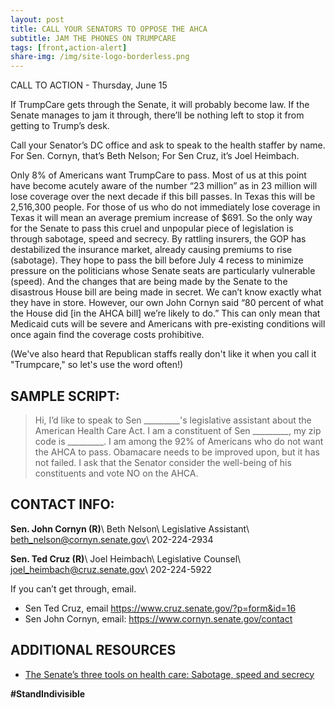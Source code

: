 ```yaml
---
layout: post
title: CALL YOUR SENATORS TO OPPOSE THE AHCA
subtitle: JAM THE PHONES ON TRUMPCARE
tags: [front,action-alert]
share-img: /img/site-logo-borderless.png
---
```


CALL TO ACTION - Thursday, June 15

If TrumpCare gets through the Senate, it will probably become law. If the Senate manages to jam it through, there’ll be nothing left to stop it from getting to Trump’s desk.

Call your Senator’s DC office and ask to speak to the health staffer by name. For Sen. Cornyn, that’s Beth Nelson; For Sen Cruz, it’s Joel Heimbach.

Only 8% of Americans want TrumpCare to pass. Most of us at this point have become acutely aware of the number “23 million” as in 23 million will lose coverage over the next decade if this bill passes. In Texas this will be 2,516,300 people. For those of us who do not immediately lose coverage in Texas it will mean an average premium increase of $691. So the only way for the Senate to pass this cruel and unpopular piece of legislation is through sabotage, speed and secrecy. By rattling insurers, the GOP has destabilized the insurance market, already causing premiums to rise (sabotage). They hope to pass the bill before July 4 recess to minimize pressure on the politicians whose Senate seats are particularly vulnerable (speed). And the changes that are being made by the Senate to the disastrous House bill are being made in secret. We can’t know exactly what they have in store. However, our own John Cornyn said “80 percent of what the House did [in the AHCA bill] we’re likely to do.” This can only mean that Medicaid cuts will be severe and Americans with pre-existing conditions will once again find the coverage costs prohibitive.

(We've also heard that Republican staffs really don't like it when you call it "Trumpcare," so let's use the word often!)


## SAMPLE SCRIPT:

> Hi, I’d like to speak to Sen &#95;&#95;&#95;&#95;&#95;&#95;&#95;&#95;&#95;'s legislative assistant about the American Health Care Act. I am a constituent of Sen &#95;&#95;&#95;&#95;&#95;&#95;&#95;&#95;&#95;, my zip code is &#95;&#95;&#95;&#95;&#95;&#95;&#95;&#95;&#95;. I am among the 92% of Americans who do not want the AHCA to pass. Obamacare needs to be improved upon, but it has not failed. I ask that the Senator consider the well-being of his constituents and vote NO on the AHCA.

## CONTACT INFO:

**Sen. John Cornyn (R)**\\
Beth Nelson\\
Legislative Assistant\\
beth_nelson@cornyn.senate.gov\\
202-224-2934

**Sen. Ted Cruz (R)**\\
Joel Heimbach\\
Legislative Counsel\\
joel_heimbach@cruz.senate.gov\\
202-224-5922

If you can’t get through, email.

* Sen Ted Cruz, email https://www.cruz.senate.gov/?p=form&id=16
* Sen John Cornyn, email: https://www.cornyn.senate.gov/contact

## ADDITIONAL RESOURCES

* [The Senate’s three tools on health care: Sabotage, speed and secrecy](https://www.washingtonpost.com/opinions/the-senates-three-tools-on-health-care-sabotage-speed-and-secrecy/2017/06/10/11bad38e-4d5a-11e7-9669-250d0b15f83b_story.html)

**#StandIndivisible**
